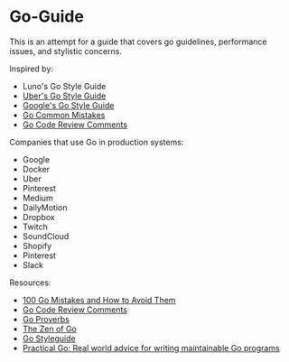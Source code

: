 # Go-Guide

This is an attempt for a guide that covers go guidelines, performance issues, and stylistic concerns.

Inspired by:

* Luno's Go Style Guide
* [Uber's Go Style Guide](https://github.com/uber-go/guide/blob/master/style.md#format-strings-outside-printf)
* [Google's Go Style Guide](https://google.github.io/styleguide/go/)
* [Go Common Mistakes](https://github.com/golang/go/wiki/CommonMistakes)
* [Go Code Review Comments](https://github.com/golang/go/wiki/CodeReviewComments)

Companies that use Go in production systems:

* Google
* Docker
* Uber
* Pinterest
* Medium
* DailyMotion
* Dropbox
* Twitch
* SoundCloud
* Shopify
* Pinterest
* Slack

Resources:

* [100 Go Mistakes and How to Avoid Them](https://github.com/teivah/100-go-mistakes)
* [Go Code Review Comments](https://github.com/golang/go/wiki/CodeReviewComments)
* [Go Proverbs](https://go-proverbs.github.io/)
* [The Zen of Go](https://the-zen-of-go.netlify.app/)
* [Go Styleguide](https://github.com/bahlo/go-styleguide)
* [Practical Go: Real world advice for writing maintainable Go programs](https://dave.cheney.net/practical-go/presentations/qcon-china.html)

